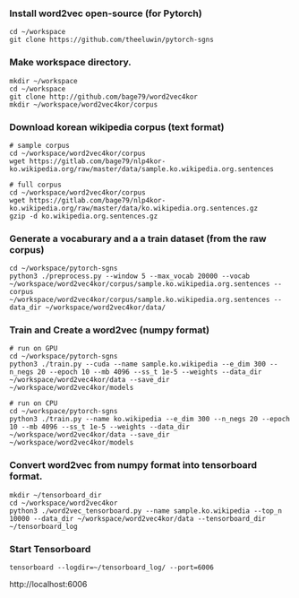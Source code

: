 ### Install word2vec open-source (for Pytorch)
```
cd ~/workspace
git clone https://github.com/theeluwin/pytorch-sgns
```

### Make workspace directory.
```
mkdir ~/workspace
cd ~/workspace
git clone http://github.com/bage79/word2vec4kor
mkdir ~/workspace/word2vec4kor/corpus
```

### Download korean wikipedia corpus (text format)
```
# sample corpus
cd ~/workspace/word2vec4kor/corpus
wget https://gitlab.com/bage79/nlp4kor-ko.wikipedia.org/raw/master/data/sample.ko.wikipedia.org.sentences
```
```
# full corpus
cd ~/workspace/word2vec4kor/corpus
wget https://gitlab.com/bage79/nlp4kor-ko.wikipedia.org/raw/master/data/ko.wikipedia.org.sentences.gz
gzip -d ko.wikipedia.org.sentences.gz
```

### Generate a vocaburary and a a train dataset (from the raw corpus)
```
cd ~/workspace/pytorch-sgns
python3 ./preprocess.py --window 5 --max_vocab 20000 --vocab ~/workspace/word2vec4kor/corpus/sample.ko.wikipedia.org.sentences --corpus ~/workspace/word2vec4kor/corpus/sample.ko.wikipedia.org.sentences --data_dir ~/workspace/word2vec4kor/data/
```

### Train and Create a word2vec (numpy format)
```
# run on GPU
cd ~/workspace/pytorch-sgns
python3 ./train.py --cuda --name sample.ko.wikipedia --e_dim 300 --n_negs 20 --epoch 10 --mb 4096 --ss_t 1e-5 --weights --data_dir ~/workspace/word2vec4kor/data --save_dir ~/workspace/word2vec4kor/models
```
```
# run on CPU
cd ~/workspace/pytorch-sgns
python3 ./train.py --name ko.wikipedia --e_dim 300 --n_negs 20 --epoch 10 --mb 4096 --ss_t 1e-5 --weights --data_dir ~/workspace/word2vec4kor/data --save_dir ~/workspace/word2vec4kor/models
```

### Convert word2vec from numpy format into tensorboard format.
```
mkdir ~/tensorboard_dir
cd ~/workspace/word2vec4kor
python3 ./word2vec_tensorboard.py --name sample.ko.wikipedia --top_n 10000 --data_dir ~/workspace/word2vec4kor/data --tensorboard_dir ~/tensorboard_log
```

### Start Tensorboard
```
tensorboard --logdir=~/tensorboard_log/ --port=6006
```
http://localhost:6006
